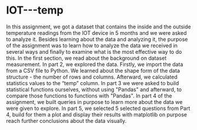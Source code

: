 # IOT---temp
In this assignment, we got a dataset that contains the inside and the outside temperature readings from the IOT device in 5 months and we were asked to analyze it. Besides learning about the data and analyzing it, the purpose of the assignment was to learn how to analyze the data we received in several ways and finally to examine what is the most effective way to do this.    In the first section, we read about the background on dataset measurement.    In part 2, we explored the data. Firstly, we import the data from a CSV file to Python. We learned about the shape form of the data structure - the number of rows and columns. Afterward, we calculated statistics values to the “temp” column.    In part 3 we were asked to build statistical functions ourselves, without using "Pandas" and afterward, to compare those functions to functions with "Pandas".    In part 4 of the assignment, we built queries in purpose to learn more about the data we were given to explore.    In part 5, we selected 5 selected questions from Part 4, build for them a plot and display their results with matplotlib on purpose reach further conclusions about the data visually.  

